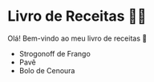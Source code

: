 # Livro de Receitas :man_cook:

Olá! Bem-vindo ao meu livro de receitas :wave:

- Strogonoff de Frango
- Pavê
- Bolo de Cenoura
